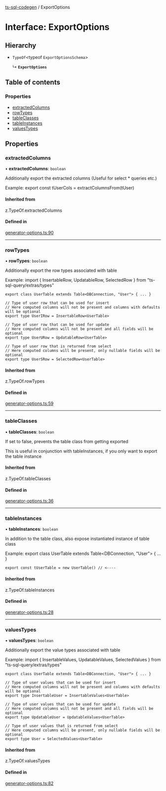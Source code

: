 [ts-sql-codegen](../README.md) / ExportOptions

# Interface: ExportOptions

## Hierarchy

- `TypeOf`<typeof `ExportOptionsSchema`\>

  ↳ **`ExportOptions`**

## Table of contents

### Properties

- [extractedColumns](ExportOptions.md#extractedcolumns)
- [rowTypes](ExportOptions.md#rowtypes)
- [tableClasses](ExportOptions.md#tableclasses)
- [tableInstances](ExportOptions.md#tableinstances)
- [valuesTypes](ExportOptions.md#valuestypes)

## Properties

### extractedColumns

• **extractedColumns**: `boolean`

Additionally export the extracted columns (Useful for select * queries etc.)

Example:
    export const tUserCols = extractColumnsFrom(tUser)

#### Inherited from

z.TypeOf.extractedColumns

#### Defined in

[generator-options.ts:90](https://github.com/lorefnon/ts-sql-codegen/blob/284ea48/src/generator-options.ts#L90)

___

### rowTypes

• **rowTypes**: `boolean`

Additionally export the row types associated with table

Example:
    import { InsertableRow, UpdatableRow, SelectedRow } from "ts-sql-query/extras/types"

    export class UserTable extends Table<DBConnection, "User"> { ... }

    // Type of user row that can be used for insert
    // Here computed columns will not be present and columns with defaults will be optional
    export type UserIRow = InsertableRow<UserTable>

    // Type of user row that can be used for update
    // Here computed columns will not be present and all fields will be optional
    export type UserURow = UpdatableRow<UserTable>

    // Type of user row that is returned from select
    // Here computed columns will be present, only nullable fields will be optional
    export type UserSRow = SelectedRow<UserTable>

#### Inherited from

z.TypeOf.rowTypes

#### Defined in

[generator-options.ts:59](https://github.com/lorefnon/ts-sql-codegen/blob/284ea48/src/generator-options.ts#L59)

___

### tableClasses

• **tableClasses**: `boolean`

If set to false, prevents the table class from getting exported

This is useful in conjunction with tableInstances, if you only want to
export the table instance

#### Inherited from

z.TypeOf.tableClasses

#### Defined in

[generator-options.ts:36](https://github.com/lorefnon/ts-sql-codegen/blob/284ea48/src/generator-options.ts#L36)

___

### tableInstances

• **tableInstances**: `boolean`

In addition to the table class, also expose instantiated instance of table class

Example:
    export class UserTable extends Table<DBConnection, "User"> { ... }

    export const tUserTable = new UserTable() // <----

#### Inherited from

z.TypeOf.tableInstances

#### Defined in

[generator-options.ts:28](https://github.com/lorefnon/ts-sql-codegen/blob/284ea48/src/generator-options.ts#L28)

___

### valuesTypes

• **valuesTypes**: `boolean`

Additionally export the value types associated with table

Example:
    import { InsertableValues, UpdatableValues, SelectedValues } from "ts-sql-query/extras/types"

    export class UserTable extends Table<DBConnection, "User"> { ... }

    // Type of user values that can be used for insert
    // Here computed columns will not be present and columns with defaults will be optional
    export type InsertableUser = InsertableValues<UserTable>

    // Type of user values that can be used for update
    // Here computed columns will not be present and all fields will be optional
    export type UpdatableUser = UpdatableValues<UserTable>

    // Type of user values that is returned from select
    // Here computed columns will be present, only nullable fields will be optional
    export type User = SelectedValues<UserTable>

#### Inherited from

z.TypeOf.valuesTypes

#### Defined in

[generator-options.ts:82](https://github.com/lorefnon/ts-sql-codegen/blob/284ea48/src/generator-options.ts#L82)
